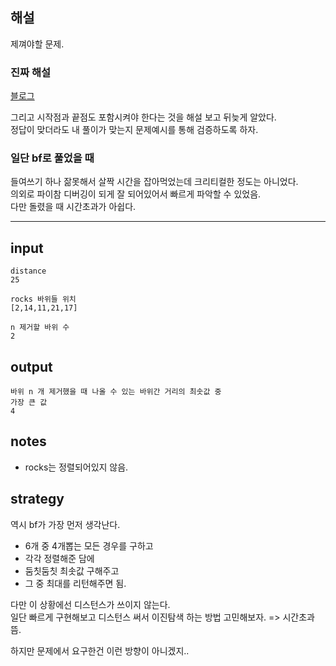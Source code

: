 ## 해설
제껴야할 문제.

### 진짜 해설
[블로그](https://deok2kim.tistory.com/122)



그리고 시작점과 끝점도 포함시켜야 한다는 것을 해설 보고 뒤늦게 알았다.  
정답이 맞더라도 내 풀이가 맞는지 문제예시를 통해 검증하도록 하자.

### 일단 bf로 풀었을 때
들여쓰기 하나 잚못해서 살짝 시간을 잡아먹었는데 크리티컬한 정도는 아니었다.  
의외로 파이참 디버깅이 되게 잘 되어있어서 빠르게 파악할 수 있었음.  
다만 돌렸을 때 시간초과가 아쉽다.



---


## input
```
distance 
25

rocks 바위들 위치
[2,14,11,21,17]

n 제거할 바위 수
2
```

## output
```
바위 n 개 제거했을 때 나올 수 있는 바위간 거리의 최솟값 중 
가장 큰 값
4
```

## notes
- rocks는 정렬되어있지 않음.

## strategy
역시 bf가 가장 먼저 생각난다.  
- 6개 중 4개뽑는 모든 경우를 구하고  
- 각각 정렬해준 담에
- 둠칫둠칫 최솟값 구해주고
- 그 중 최대를 리턴해주면 됨.

다만 이 상황에선 디스턴스가 쓰이지 않는다.  
일단 빠르게 구현해보고 디스턴스 써서 이진탐색 하는 방법 고민해보자.
=> 시간초과 뜸.


하지만 문제에서 요구한건 이런 방향이 아니겠지..
